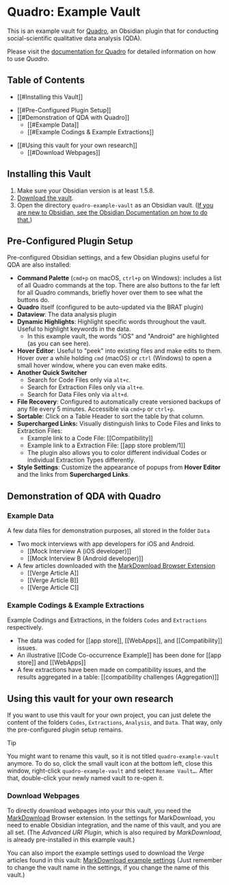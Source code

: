 # Quadro: Example Vault
This is an example vault for [Quadro](https://github.com/chrisgrieser/obsidian-quadro), an Obsidian plugin that for conducting social-scientific qualitative data analysis (QDA).

Please visit the [documentation for Quadro](https://github.com/chrisgrieser/obsidian-quadro) for detailed information on how to use *Quadro*.

## Table of Contents
- [[#Installing this Vault]]
* [[#Pre-Configured Plugin Setup]]
* [[#Demonstration of QDA with Quadro]]
	* [[#Example Data]]
	* [[#Example Codings & Example Extractions]]
- [[#Using this vault for your own research]]
	* [[#Download Webpages]]

## Installing this Vault
1. Make sure your Obsidian version is at least 1.5.8.
2. [Download the vault](https://github.com/chrisgrieser/quadro-example-vault/releases/latest/download/quadro-example-vault.zip).
3. Open the directory `quadro-example-vault` as an Obsidian vault. ([If you are new to Obsidian, see the Obsidian Documentation on how to do that.](https://help.obsidian.md/Getting+started/Create+a+vault#Open+existing+folder))

## Pre-Configured Plugin Setup
Pre-configured Obsidian settings, and a few Obsidian plugins useful for QDA are also installed:
- **Command Palette** (`cmd+p` on macOS, `ctrl+p` on Windows): includes a list of all Quadro commands at the top. There are also buttons to the far left for all Quadro commands, briefly hover over them to see what the buttons do.
- **Quadro** itself (configured to be auto-updated via the BRAT plugin)
- **Dataview**: The data analysis plugin
- **Dynamic Highlights**: Highlight specific words throughout the vault. Useful to highlight keywords in the data. 
	- In this example vault, the words "iOS" and "Android" are highlighted (as you can see here).
- **Hover Editor**: Useful to "peek" into existing files and make edits to them. Hover over a while holding `cmd` (macOS) or `ctrl` (Windows) to open a small hover window, where you can even make edits.
- **Another Quick Switcher**
	- Search for Code Files only via `alt+c`.
	- Search for Extraction Files only via `alt+e`.
	- Search for Data Files only via `alt+d`.
- **File Recovery**: Configured to automatically create versioned backups of any file every 5 minutes. Accessible via `cmd+p` or `ctrl+p`.
- **Sortable**: Click on a Table Header to sort the table by that column.
- **Supercharged Links:** Visually distinguish links to Code Files and links to Extraction Files:
	- Example link to a Code File: [[Compatibility]]
	- Example link to a Extraction File: [[app store problem/1]]
	- The plugin also allows you to color different individual Codes or individual Extraction Types differently.
- **Style Settings**: Customize the appearance of popups from **Hover Editor** and the links from **Supercharged Links**.

## Demonstration of QDA with Quadro
### Example Data
A few data files for demonstration purposes, all stored in the folder `Data`
- Two mock interviews with app developers for iOS and Android.
	- [[Mock Interview A (iOS developer)]]
	- [[Mock Interview B (Android developer)]]
- A few articles downloaded with the [MarkDownload Browser Extension](https://chromewebstore.google.com/detail/markdownload-markdown-web/pcmpcfapbekmbjjkdalcgopdkipoggdi)
	- [[Verge Article A]]
	- [[Verge Article B]]
	- [[Verge Article C]]

### Example Codings & Example Extractions
Example Codings and Extractions, in the folders `Codes` and `Extractions` respectively.
- The data was coded for [[app store]], [[WebApps]], and [[Compatibility]] issues.
- An illustrative [[Code Co-occurrence Example]] has been done for [[app store]] and [[WebApps]]
- A few extractions have been made on compatibility issues, and the results aggregated in a table: [[compatibility challenges (Aggregation)]]

## Using this vault for your own research
If you want to use this vault for your own project, you can just delete the content of the folders `Codes`, `Extractions`, `Analysis`, and `Data`. That way, only the pre-configured plugin setup remains.

> [!TIP]
> You might want to rename this vault, so it is not titled `quadro-example-vault` anymore. To do so, click the small vault icon at the bottom left, close this window, right-click `quadro-example-vault` and select `Rename Vault…`. After that, double-click your newly named vault to re-open it.

### Download Webpages
To directly download webpages into your this vault, you need the [MarkDownload](https://chrome.google.com/webstore/detail/pcmpcfapbekmbjjkdalcgopdkipoggdi) Browser extension. In the settings for MarkDownload, you need to enable Obsidian integration, and the name of this vault, and you are all set. (The *Advanced URI Plugin*, which is also required by *MarkDownload*, is already pre-installed in this example vault.)

You can also import the example settings used to download the *Verge* articles found in this vault: [MarkDownload example settings](./Extras/MarkDownload-example-settings.json) 
(Just remember to change the vault name in the settings, if you change the name of this vault.)
